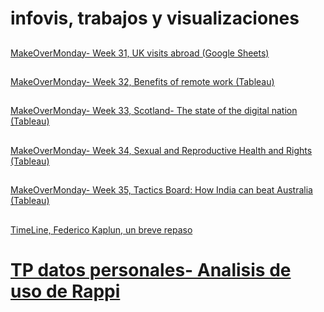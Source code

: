 # infovis, trabajos y visualizaciones
##
[MakeOverMonday- Week 31, UK visits abroad (Google Sheets)](https://fkaplun.github.io/infovis/makeovermonday.html)
##
[MakeOverMonday- Week 32, Benefits of remote work (Tableau)](https://fkaplun.github.io/infovis/makeovermonday32.html)
##
[MakeOverMonday- Week 33, Scotland- The state of the digital nation (Tableau)](https:/fkaplun.github.io/infovis/makeovermonday33.html)
##
[MakeOverMonday- Week 34, Sexual and Reproductive Health and Rights (Tableau)](https:/fkaplun.github.io/infovis/makeovermonday34.html)
##
[MakeOverMonday- Week 35, Tactics Board: How India can beat Australia (Tableau)](https:/fkaplun.github.io/infovis/makeovermonday35.html)
##
[TimeLine, Federico Kaplun, un breve repaso](https://cdn.knightlab.com/libs/timeline3/latest/embed/index.html?source=1e1xK2AYpH3TsqTuHcWhgQAI54c3w1KCy_CGyOMEKH5Y&font=Default&lang=en&initial_zoom=2&height=650)
##
# [TP datos personales- Analisis de uso de Rappi](https://fkaplun.github.io/infovis/TPdatospersonales.html)
